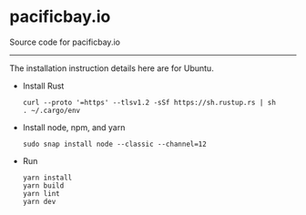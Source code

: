 # pacificbay.io
Source code for pacificbay.io

---

The installation instruction details here are for Ubuntu.

- Install Rust 

      curl --proto '=https' --tlsv1.2 -sSf https://sh.rustup.rs | sh
      . ~/.cargo/env

- Install node, npm, and yarn

      sudo snap install node --classic --channel=12

- Run

      yarn install
      yarn build   
      yarn lint
      yarn dev
